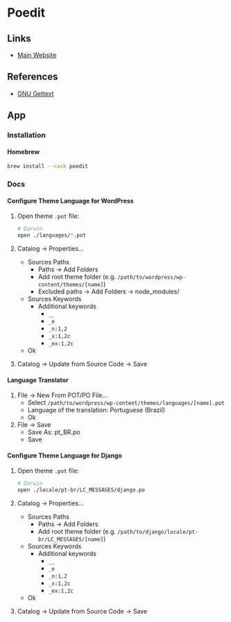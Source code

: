 # Poedit

## Links

- [Main Website](https://poedit.net)

## References

- [GNU Gettext](/gnu/gettext.md)

## App

### Installation

#### Homebrew

```sh
brew install --cask poedit
```

<!-- ###

```txt
__, _e, _n, _x, _ex, _nx, esc_attr__, esc_attr_e, esc_attr_x, esc_html__, esc_html_e, esc_html_x, _n_noop, _nx_noop, translate_nooped_plural
``` -->

### Docs

#### Configure Theme Language for WordPress

1. Open theme `.pot` file:

   ```sh
   # Darwin
   open ./languages/*.pot
   ```

2. Catalog -> Properties...
   - Sources Paths
     - Paths -> Add Folders
     - Add root theme folder (e.g. `/path/to/wordpress/wp-content/themes/[name]`)
     - Excluded paths -> Add Folders -> node_modules/
   - Sources Keywords
     - Additional keywords
       - `__`
       - `_e`
       - `_n:1,2`
       - `_x:1,2c`
       - `_ex:1,2c`
   - Ok
3. Catalog -> Update from Source Code -> Save

#### Language Translator

1. File -> New From POT/PO File...
   - Select `/path/to/wordpress/wp-content/themes/languages/[name].pot`
   - Language of the translation: Portuguese (Brazil)
   - Ok
2. File -> Save
   - Save As: pt_BR.po
   - Save

#### Configure Theme Language for Django

1. Open theme `.pot` file:

   ```sh
   # Darwin
   open ./locale/pt-br/LC_MESSAGES/django.po
   ```

2. Catalog -> Properties...
   - Sources Paths
     - Paths -> Add Folders
     - Add root theme folder (e.g. `/path/to/django/locale/pt-br/LC_MESSAGES/[name]`)
   - Sources Keywords
     - Additional keywords
       - `__`
       - `_e`
       - `_n:1,2`
       - `_x:1,2c`
       - `_ex:1,2c`
   - Ok
3. Catalog -> Update from Source Code -> Save

